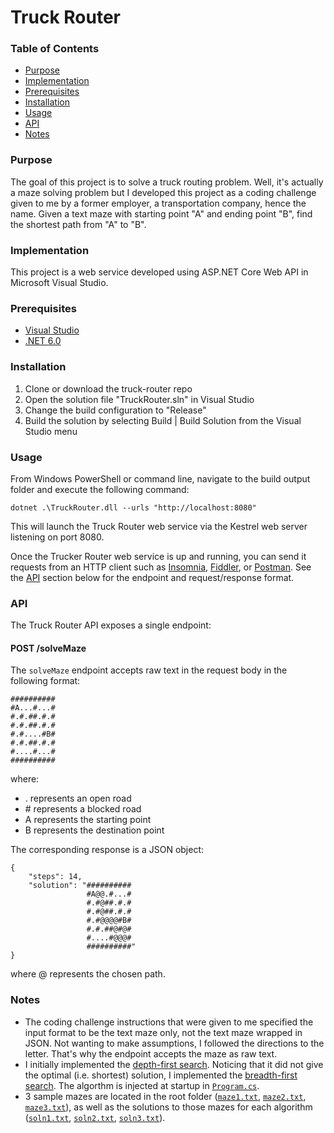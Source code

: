 # Truck Router

### Table of Contents

- [Purpose](#purpose)
- [Implementation](#implementation)
- [Prerequisites](#prerequisites)
- [Installation](#installation)
- [Usage](#usage)
- [API](#api)
- [Notes](#notes)

### Purpose

The goal of this project is to solve a truck routing problem. Well, it's actually a maze solving problem but I developed this project as a coding challenge given to me by a former employer, a transportation company, hence the name. Given a text maze with starting point "A" and ending point "B", find the shortest path from "A" to "B".

### Implementation

This project is a web service developed using ASP.NET Core Web API in Microsoft Visual Studio.

### Prerequisites

- [Visual Studio](https://www.visualstudio.com/downloads/)
- [.NET 6.0](https://www.microsoft.com/net/download/core)

### Installation

1. Clone or download the truck-router repo
1. Open the solution file "TruckRouter.sln" in Visual Studio
1. Change the build configuration to "Release"
1. Build the solution by selecting Build | Build Solution from the Visual Studio menu

### Usage

From Windows PowerShell or command line, navigate to the build output folder and execute the following command:

```
dotnet .\TruckRouter.dll --urls "http://localhost:8080"
```

This will launch the Truck Router web service via the Kestrel web server listening on port 8080.

Once the Trucker Router web service is up and running, you can send it requests from an HTTP client such as [Insomnia](https://insomnia.rest/), [Fiddler](http://www.telerik.com/fiddler), or [Postman](https://www.getpostman.com/). See the [API](#api) section below for the endpoint and request/response format. 

### API

The Truck Router API exposes a single endpoint:

#### POST /solveMaze

The `solveMaze` endpoint accepts raw text in the request body in the following format:

```
##########
#A...#...#
#.#.##.#.#
#.#.##.#.#
#.#....#B#
#.#.##.#.#
#....#...#
##########
```

where:

- . represents an open road
- \# represents a blocked road
- A represents the starting point
- B represents the destination point

The corresponding response is a JSON object:

```
{
    "steps": 14,
    "solution": "##########
                 #A@@.#...#
                 #.#@##.#.#
                 #.#@##.#.#
                 #.#@@@@#B#
                 #.#.##@#@#
                 #....#@@@#
                 ##########"
}
```

where @ represents the chosen path.

### Notes

- The coding challenge instructions that were given to me specified the input format to be the text maze only, not the text maze wrapped in JSON. Not wanting to make assumptions, I followed the directions to the letter. That's why the endpoint accepts the maze as raw text.
- I initially implemented the [depth-first search](https://en.wikipedia.org/wiki/Depth-first_search). Noticing that it did not give the optimal (i.e. shortest) solution, I implemented the [breadth-first search](https://en.wikipedia.org/wiki/Breadth-first_search). The algorthm is injected at startup in [`Program.cs`](TruckRouter/Program.cs).
- 3 sample mazes are located in the root folder ([`maze1.txt`](maze1.txt), [`maze2.txt`](maze2.txt), [`maze3.txt`](maze3.txt)), as well as the solutions to those mazes for each algorithm ([`soln1.txt`](soln1.txt), [`soln2.txt`](soln2.txt), [`soln3.txt`](soln3.txt)).
